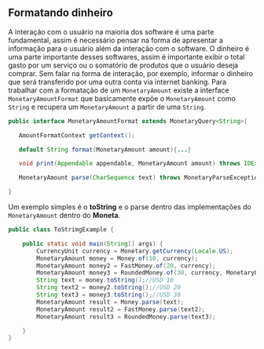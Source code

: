 ## Formatando dinheiro



A interação com o usuário na maioria dos software é uma parte fundamental, assim é necessário pensar na forma de apresentar a informação para o usuário além da interação com o software. O dinheiro é uma parte importante desses softwares, assim é importante exibir o total gasto por um serviço ou o somatório de produtos que o usuário deseja comprar. Sem falar na forma de interação, por exemplo, informar o dinheiro que será transferido por uma outra conta via internet banking. Para trabalhar com a formatação de um ```MonetaryAmount``` existe a interface ```MonetaryAmountFormat``` que basicamente expõe o ```MonetaryAmount``` como ```String``` e recupera um ```MonetaryAmount``` a partir de uma ```String```. 


```java
public interface MonetaryAmountFormat extends MonetaryQuery<String>{

   AmountFormatContext getContext();

   default String format(MonetaryAmount amount){...}

   void print(Appendable appendable, MonetaryAmount amount) throws IOException;

   MonetaryAmount parse(CharSequence text) throws MonetaryParseException;

}
```

Um exemplo simples é o **toString** e o parse dentro das implementações do ```MonetaryAmount``` dentro do **Moneta**.


```java
public class ToStrimgExample {

    public static void main(String[] args) {
        CurrencyUnit currency = Monetary.getCurrency(Locale.US);
        MonetaryAmount money = Money.of(10, currency);
        MonetaryAmount money2 = FastMoney.of(20, currency);
        MonetaryAmount money3 = RoundedMoney.of(30, currency, MonetaryOperators.rounding());
        String text = money.toString();//USD 10
        String text2 = money2.toString();//USD 20
        String text3 = money3.toString();//USD 30
        MonetaryAmount result = Money.parse(text);
        MonetaryAmount result2 = FastMoney.parse(text2);
        MonetaryAmount result3 = RoundedMoney.parse(text3);

    }
}
```
